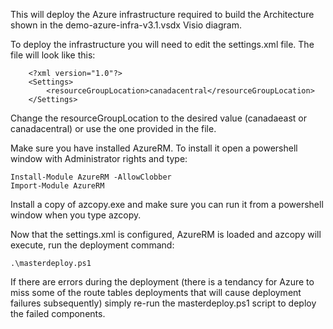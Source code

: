 This will deploy the Azure infrastructure required to build the Architecture shown in the demo-azure-infra-v3.1.vsdx Visio diagram.

To deploy the infrastructure you will need to edit the settings.xml file. The file will look like this:

```
    <?xml version="1.0"?>
    <Settings>
        <resourceGroupLocation>canadacentral</resourceGroupLocation>
    </Settings>
```

Change the resourceGroupLocation to the desired value (canadaeast or canadacentral) or use the one provided in the file.

Make sure you have installed AzureRM. To install it open a powershell window with Administrator rights and type:

    Install-Module AzureRM -AllowClobber
    Import-Module AzureRM

Install a copy of azcopy.exe and make sure you can run it from a powershell window when you type azcopy.

Now that the settings.xml is configured, AzureRM is loaded and azcopy will execute, run the deployment command:

    .\masterdeploy.ps1

If there are errors during the deployment (there is a tendancy for Azure to miss some of the route tables deployments that will cause deployment failures subsequently) simply re-run the masterdeploy.ps1 script to deploy the failed components.